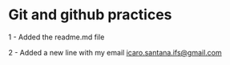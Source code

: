 # Git and github practices

1 - Added the readme.md file

2 - Added a new line with my email
icaro.santana.ifs@gmail.com
